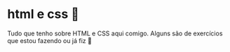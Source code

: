 # html e css 🤍

Tudo que tenho sobre HTML e CSS aqui comigo. Alguns são de exercícios que estou fazendo ou já fiz 🍰
